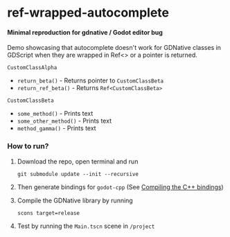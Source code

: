 # ref-wrapped-autocomplete
#### Minimal reproduction for gdnative / Godot editor bug

Demo showcasing that autocomplete doesn't work for GDNative classes in GDScript when they are wrapped in Ref<> or a pointer is returned.

`CustomClassAlpha`
  - `return_beta()` - Returns pointer to `CustomClassBeta`
  - `return_ref_beta()` - Returns `Ref<CustomClassBeta>`

`CustomClassBeta`
  - `some_method()` - Prints text
  - `some_other_method()` - Prints text
  - `method_gamma()` - Prints text

### How to run?
1. Download the repo, open terminal and run
   
   `git submodule update --init --recursive`

2. Then generate bindings for `godot-cpp` (See [Compiling the C++ bindings](https://docs.godotengine.org/en/stable/tutorials/scripting/gdnative/gdnative_cpp_example.html#building-the-c-bindings))

3. Compile the GDNative library by running
   
   `scons target=release`

4. Test by running the `Main.tscn` scene in `/project`